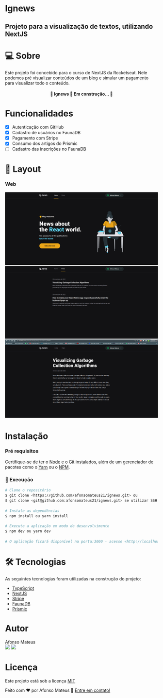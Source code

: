 # Ignews
## Projeto para a visualização de textos, utilizando NextJS

# 💻 Sobre
Este projeto foi concebido para o curso de NextJS da Rocketseat. Nele podemos pré visualizar conteúdos de um blog e 
simular um pagamento para visualizar todo o conteúdo. 

<h4 align="center"> 
	🚧  Ignews 🚀 Em construção...  🚧
</h4>

# Funcionalidades
- [x] Autenticação com GitHub
- [x] Cadastro de usuários no FaunaDB
- [x] Pagamento com Stripe
- [x] Consumo dos artigos do Prismic
- [ ] Cadastro das inscrições no FaunaDB

# 🎨 Layout
### Web
<img alt="Home" src="./screenshots/github/assets/print-home.png">
<img alt="Posts" src="./screenshots/github/assets/print-posts.png">
<img alt="Post" src="./screenshots/github/assets/print-post.png">


# Instalação
### Pré requisitos
Certifique-se de ter o [Node](https://nodejs.org/en/) e o [Git](https://git-scm.com) instalados, além de um gerenciador
de pacotes como o [Yarn](https://yarnpkg.com/) ou o [NPM](https://www.npmjs.com/).

### 🎨 Execução
```bash
# Clone o repositório
$ git clone <https://github.com/afonsomateus21/ignews.git> ou
$ git clone <git@github.com:afonsomateus21/ignews.git> se utilizar SSH

# Instale as dependências
$ npm install ou yarn install

# Execute a aplicação em modo de desenvolvimento
$ npm dev ou yarn dev

# O aplicação ficará disponível na porta:3000 - acesse <http://localhost:3000>
```

# 🛠 Tecnologias
As seguintes tecnologias foram utilizadas na construção do projeto:
- [TypeScript](https://www.typescriptlang.org/)
- [NextJS](https://nextjs.org/)
- [Stripe](https://stripe.com/en-br)
- [FaunaDB](https://fauna.com/)
- [Prismic](https://prismic.io/)

# Autor
Afonso Mateus<br/>
<a href="https://www.linkedin.com/in/afonso-mateus-3a8522118/"><img src="https://img.shields.io/static/v1?label=Linkedin&labelColor=0a66c2&message=Afonso&color=0a66c2&style=flat"/></a>
<img src="https://img.shields.io/static/v1?label=Gmail&labelColor=db4a39&message=afonsomateus.dev@gmail.com&color=db4a39&style=flat"/>

# Licença
Este projeto está sob a licença [MIT](https://github.com/afonsomateus21/ignews/LICENSE)

Feito com ❤️ por Afonso Mateus 👋 [Entre em contato!](https://www.linkedin.com/in/afonso-mateus-3a8522118/)

